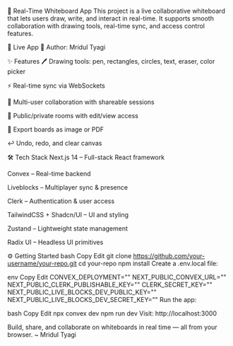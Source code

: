 🧩 Real-Time Whiteboard App
This project is a live collaborative whiteboard that lets users draw, write, and interact in real-time. It supports smooth collaboration with drawing tools, real-time sync, and access control features.

🔗 Live App
👤 Author: Mridul Tyagi

✨ Features
🖊️ Drawing tools: pen, rectangles, circles, text, eraser, color picker

⚡ Real-time sync via WebSockets

🤝 Multi-user collaboration with shareable sessions

🔐 Public/private rooms with edit/view access

💾 Export boards as image or PDF

↩️ Undo, redo, and clear canvas

🛠 Tech Stack
Next.js 14 – Full-stack React framework

Convex – Real-time backend

Liveblocks – Multiplayer sync & presence

Clerk – Authentication & user access

TailwindCSS + Shadcn/UI – UI and styling

Zustand – Lightweight state management

Radix UI – Headless UI primitives

⚙️ Getting Started
bash
Copy
Edit
git clone https://github.com/your-username/your-repo.git
cd your-repo
npm install
Create a .env.local file:

env
Copy
Edit
CONVEX_DEPLOYMENT=""
NEXT_PUBLIC_CONVEX_URL=""
NEXT_PUBLIC_CLERK_PUBLISHABLE_KEY=""
CLERK_SECRET_KEY=""
NEXT_PUBLIC_LIVE_BLOCKS_DEV_PUBLIC_KEY=""
NEXT_PUBLIC_LIVE_BLOCKS_DEV_SECRET_KEY=""
Run the app:

bash
Copy
Edit
npx convex dev
npm run dev
Visit: http://localhost:3000

Build, share, and collaborate on whiteboards in real time — all from your browser.
~ Mridul Tyagi

